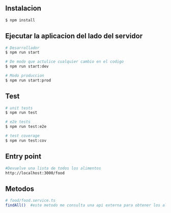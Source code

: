 
## Instalacion

```bash
$ npm install
```

## Ejecutar la aplicacion del lado del servidor

```bash
# Desarrollador
$ npm run start

# De modo que actulice cualquier cambio en el codigo
$ npm run start:dev

# Modo produccion
$ npm run start:prod
```

## Test

```bash
# unit tests
$ npm run test

# e2e tests
$ npm run test:e2e

# test coverage
$ npm run test:cov
```

## Entry point
```bash
#Devuelve una lista de todos los alimentos
http://localhost:3000/food
```

## Metodos

```bash
# food/food.service.ts
findAll()  #este metodo me consulta una api externa para obtener los alimentos.
```

